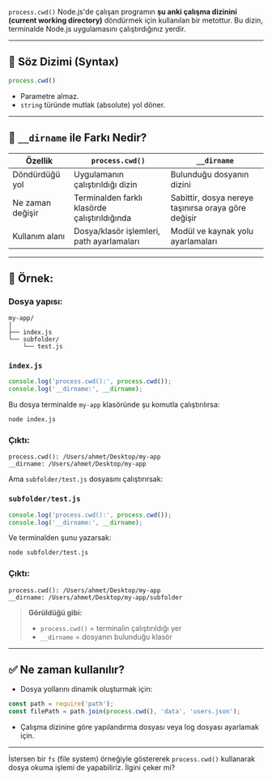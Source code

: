 `process.cwd()` Node.js'de çalışan programın **şu anki çalışma dizinini (current working directory)** döndürmek için kullanılan bir metottur. Bu dizin, terminalde Node.js uygulamasını çalıştırdığınız yerdir.

---

## 📘 Söz Dizimi (Syntax)

```js
process.cwd()
```

- Parametre almaz.
- `string` türünde mutlak (absolute) yol döner.

---

## 📂 `__dirname` ile Farkı Nedir?

| Özellik          | `process.cwd()`                               | `__dirname`                                         |
| ---------------- | --------------------------------------------- | --------------------------------------------------- |
| Döndürdüğü yol   | Uygulamanın çalıştırıldığı dizin              | Bulunduğu dosyanın dizini                           |
| Ne zaman değişir | Terminalden farklı klasörde çalıştırıldığında | Sabittir, dosya nereye taşınırsa oraya göre değişir |
| Kullanım alanı   | Dosya/klasör işlemleri, path ayarlamaları     | Modül ve kaynak yolu ayarlamaları                   |

---

## 📌 Örnek:

### Dosya yapısı:

```
my-app/
│
├── index.js
└── subfolder/
    └── test.js
```

### `index.js`

```js
console.log('process.cwd():', process.cwd());
console.log('__dirname:', __dirname);
```

Bu dosya terminalde `my-app` klasöründe şu komutla çalıştırılırsa:

```bash
node index.js
```

### Çıktı:

```
process.cwd(): /Users/ahmet/Desktop/my-app
__dirname: /Users/ahmet/Desktop/my-app
```

Ama `subfolder/test.js` dosyasını çalıştırırsak:

### `subfolder/test.js`

```js
console.log('process.cwd():', process.cwd());
console.log('__dirname:', __dirname);
```

Ve terminalden şunu yazarsak:

```bash
node subfolder/test.js
```

### Çıktı:

```
process.cwd(): /Users/ahmet/Desktop/my-app
__dirname: /Users/ahmet/Desktop/my-app/subfolder
```

> **Görüldüğü gibi:**
> 
> - `process.cwd()` = terminalin çalıştırıldığı yer
> - `__dirname` = dosyanın bulunduğu klasör

---

## ✅ Ne zaman kullanılır?

- Dosya yollarını dinamik oluşturmak için:

```js
const path = require('path');
const filePath = path.join(process.cwd(), 'data', 'users.json');
```

- Çalışma dizinine göre yapılandırma dosyası veya log dosyası ayarlamak için.

---

İstersen bir `fs` (file system) örneğiyle göstererek `process.cwd()` kullanarak dosya okuma işlemi de yapabiliriz. İlgini çeker mi?